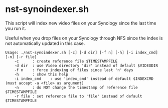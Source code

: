 # nst-synoindexer.sh

This script will index new video files on your Synology since the last time you run it.

Useful when you drop files on your Synology through NFS since the index is not automatically updated in this case.

    Usage: ./nst-synoindexer.sh [-c] [-d dir] [-f n] [-h] [-i index_cmd] [-n] [-r file]
        -c      : create reference file $TIMESTAMPFILE
        -d dir  : use Video directory 'dir' instead of default $VIDEODIR
        -f n    : force indexing of files since last 'n' days
        -h      : show this help
        -i index_cmd    : use 'index_cmd' instead of default $INDEXCMD (must accept -a <file> as argument)
        -n      : do NOT change the timestamp of reference file $TIMESTAMPFILE
        -r file : set reference file to 'file' instead of default $TIMESTAMPFILE

